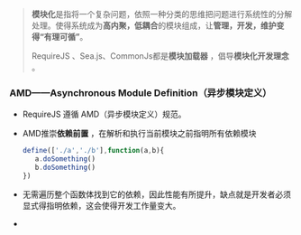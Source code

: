 

> **模块化**是指将一个复杂问题，依照一种分类的思维把问题进行系统性的分解处理。使得系统成为**高内聚，低耦合**的模块组成，让**管理，开发，维护变得“有理可循”**。
>
> RequireJS 、Sea.js、CommonJs都是**模块加载器** ，倡导**模块化开发理念** 。

### AMD——Asynchronous Module Definition（异步模块定义）

- RequireJS 遵循 AMD（异步模块定义）规范。

- AMD推崇**依赖前置** ，在解析和执行当前模块之前指明所有依赖模块

  ```javascript
  define(['./a','./b'],function(a,b){
     a.doSomething()
     b.doSomething()
  }) 
  ```

- 无需遍历整个函数体找到它的依赖，因此性能有所提升，缺点就是开发者必须显式得指明依赖，这会使得开发工作量变大。

- <script>标签引入RequireJs



### CMD——Common Module Definition（通用模块定义）

- SeaJs 遵循 CMD 规范。

- CMD推崇**依赖就近** ，可以把依赖写进你的代码中的任意一行

  ```javascript
  define(function(require, exports, module) {
    var a = require('./a')
    a.doSomething()
    var b = require('./b')
    b.doSomething()
  })
  ```

- 代码在运行时，首先是不知道依赖的，需要遍历所有的require关键字，这是一种牺牲性能来换取更多开发便利的方法。

- <script>标签引入SeaJs



### CmmonJs

- Node.js遵循CommonJs规范。
- 因为nodeJs就是它的实现，所以使用node就行，也不用引入其他包



**资料：**

http://blog.csdn.net/jackwen110200/article/details/52105493

http://blog.chinaunix.net/uid-26672038-id-4112229.html